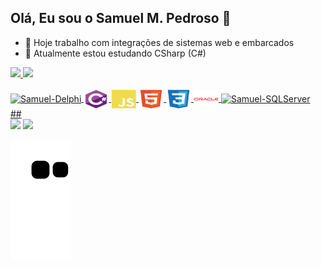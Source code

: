 ## Olá, Eu sou o Samuel M. Pedroso 👋

- 🔭 Hoje trabalho com integrações de sistemas web e embarcados 
- 🌱 Atualmente estou estudando CSharp (C#)

<div>
  <a href="https://github.com/SamuelMPedroso">
  <img height="180em" src="https://github-readme-stats.vercel.app/api?username=SamuelMPedroso&show_icons=true&theme=dracula&include_all_commits=true&count_private=true"/>
  <img height="180em" src="https://github-readme-stats.vercel.app/api/top-langs/?username=SamuelMPedroso&layout=compact&langs_count=7&theme=dracula"/>
</div>

<div style="display: inline_block"><br>
  <img align="center" alt="Samuel-Delphi" height="30" width="40" src="https://user-images.githubusercontent.com/3423282/123477765-e4013700-d5d4-11eb-876c-de9aab52153b.png">
  <img align="center" alt="Samuel-Csharp" height="30" width="40" src="https://raw.githubusercontent.com/devicons/devicon/master/icons/csharp/csharp-original.svg">
  <img align="center" alt="Samuel-Js" height="30" width="40" src="https://raw.githubusercontent.com/devicons/devicon/master/icons/javascript/javascript-plain.svg">
  <img align="center" alt="Samuel-HTML" height="30" width="40" src="https://raw.githubusercontent.com/devicons/devicon/master/icons/html5/html5-original.svg">
  <img align="center" alt="Samuel-CSS" height="30" width="40" src="https://raw.githubusercontent.com/devicons/devicon/master/icons/css3/css3-original.svg">
  <img align="center" alt="Samuel-Oracle" height="30" width="40" src="https://github.com/devicons/devicon/blob/master/icons/oracle/oracle-original.svg">
  <img align="center" alt="Samuel-SQLServer" height="30" width="40" src="https://cdn.jsdelivr.net/gh/devicons/devicon/icons/microsoftsqlserver/microsoftsqlserver-plain-wordmark.svg" />        
</div>
## 
<div> 
  <a href = "mailto:samuel_pedroso01@hotmail.com"><img src="https://img.shields.io/badge/-Gmail-%23333?style=for-the-badge&logo=gmail&logoColor=white" target="_blank"></a>
  <a href="https://www.linkedin.com/in/samuel-maria-pedroso-3a5bb6192" target="_blank"><img src="https://img.shields.io/badge/-LinkedIn-%230077B5?style=for-the-badge&logo=linkedin&logoColor=white" target="_blank"></a> 

  ![Snake animation](https://github.com/rafaballerini/rafaballerini/blob/output/github-contribution-grid-snake.svg)
 
</div>
